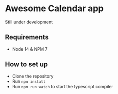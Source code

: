 # Awesome Calendar app
Still under development

## Requirements
* Node 14 & NPM 7

## How to set up
* Clone the repository
* Run `npm install`
* Run `npm run watch` to start the typescript compiler